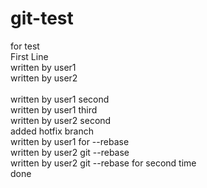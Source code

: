 # git-test
for test<br>
First Line<br>
written by user1<br>
written by user2<br><br>
written by user1 second<br>
written by user1 third<br>
written by user2 second<br>
added hotfix branch<br>
written by user1 for --rebase<br>
written by user2 git --rebase<br>
written by user2 git --rebase for second time<br>
done
